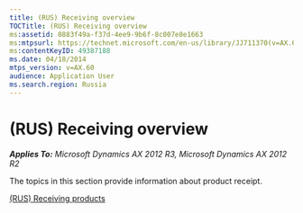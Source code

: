 ```yaml
---
title: (RUS) Receiving overview
TOCTitle: (RUS) Receiving overview
ms:assetid: 0883f49a-f37d-4ee9-9b6f-8c007e8e1663
ms:mtpsurl: https://technet.microsoft.com/en-us/library/JJ711370(v=AX.60)
ms:contentKeyID: 49387188
ms.date: 04/18/2014
mtps_version: v=AX.60
audience: Application User
ms.search.region: Russia
---
```


# (RUS) Receiving overview 


_**Applies To:** Microsoft Dynamics AX 2012 R3, Microsoft Dynamics AX 2012 R2_

The topics in this section provide information about product receipt.

[(RUS) Receiving products](rus-receiving-products.md)

  


